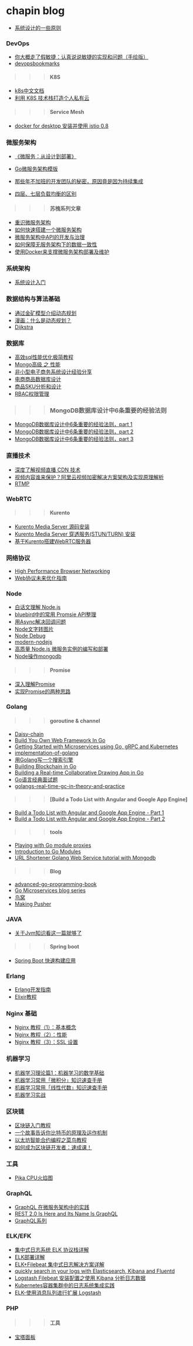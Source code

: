 # chapin blog

- [系统设计的一些原则](https://github.com/chapin666/blog/issues/7)

### DevOps

- [你大概走了假敏捷：认真说说敏捷的实现和问题（手绘版）](https://mp.weixin.qq.com/s/dV3OfWEbgEl88wXmG5MA3g)
- [devopsbookmarks](http://www.devopsbookmarks.com/)
>>> #### K8S
- [k8s中文文档](http://docs.kubernetes.org.cn/)
- [利用 K8S 技术栈打造个人私有云](https://www.jianshu.com/p/9bc87b5380e8)
>>> #### Service Mesh
- [ docker for desktop 安装并使用 istio 0.8 ](https://github.com/chapin666/books/blob/master/k8s/adersberger-istio-playground-180621060536.pdf)

### 微服务架构

- [《微服务：从设计到部署》](https://github.com/oopsguy/microservices-from-design-to-deployment-chinese/blob/master/7-refactoring-a-monolith-into-microservices.md#strategy-2-split-frontend-and-backend)

- [Go微服务架构模版](http://alimrz.com/2018/01/02/golang-microservice-boilerplate/)

- [那些年不加班的开发团队的秘密，原因竟是因为持续集成](https://mp.weixin.qq.com/s?__biz=MzU0OTE4MzYzMw==&mid=2247483882&idx=1&sn=b7f1fed0dc5c4cffc9b51bbdc7876424&chksm=fbb28814ccc5010210c85e77caeab69e9697167e2ee0f3d3363d8e3e972a4591d04286199d1f&scene=21#wechat_redirect)

- [四层、七层负载均衡的区别](http://mp.weixin.qq.com/s/9POrwe3jrE1kChps6r-osQ)

>>> #### 苏槐系列文章

- [重识微服务架构](https://mp.weixin.qq.com/s?__biz=MjM5MDE0Mjc4MA==&mid=2650997457&idx=1&sn=c9024d2b47d88f15266d6d15544653ac)
- [如何快速搭建一个微服务架构](https://mp.weixin.qq.com/s?__biz=MjM5MDE0Mjc4MA==&mid=2650997370&idx=1&sn=a8aee267775dcad20d61dd9bb630975b)
- [微服务架构中API的开发与治理](https://mp.weixin.qq.com/s/eXvoJew3bjFKzLLJpS0Otg)
- [如何保障无服务架构下的数据一致性](http://mp.weixin.qq.com/s/i1pnrORZzec6Zp0tmljD8Q)
- [使用Docker来支撑微服务架构部署及维护](https://mp.weixin.qq.com/s?__biz=MzIwMzg1ODcwMw==&mid=2247486899&idx=1&sn=0c4b48280e5749bde236810f207bbb41&chksm=96c9bbd3a1be32c5b68a29e3d21c7d46c12ffdac9b6332a3282153840ec50235cb8d304bd37b&mpshare=1&scene=23&srcid=0929iCwIipdHrPRzjgBaxpVR#rd)

### 系统架构

- [系统设计入门](https://github.com/donnemartin/system-design-primer/blob/master/README-zh-Hans.md)

### 数据结构与算法基础
- [通过金矿模型介绍动态规划](http://www.cnblogs.com/SDJL/archive/2008/08/22/1274312.html)
- [漫画：什么是动态规划？](http://www.sohu.com/a/153858619_466939)
- [Dijkstra](http://www.cnblogs.com/nigang/p/3658990.html)

### 数据库

- [高效sql性能优化极简教程](https://mp.weixin.qq.com/s/Sqp-gD7mh1luXancnzE2Nw)
- [Mongo高级 之 性能](http://yl33643.coding.me/2017/06/07/2017-06-07-mongo-advanced-performance/)
- [非小型电子商务系统设计经验分享](http://www.cnblogs.com/mmmjiang13/archive/2012/07/05/2575538.html)
- [电商商品数据库设计](http://www.3xmq.com/article/1516670505597)
- [商品SKU分析和设计](http://www.cnblogs.com/winstonyan/archive/2011/12/17/b2c_research_product_sku_analyse_design.html)
- [RBAC权限管理](https://blog.csdn.net/painsonline/article/details/7183613)
>>> ### MongoDB数据库设计中6条重要的经验法则
- [MongoDB数据库设计中6条重要的经验法则，part 1](http://xiaosheng.me/2016/07/26/article21/) 
- [MongoDB数据库设计中6条重要的经验法则，part 2](http://xiaosheng.me/2016/07/26/article22/) 
- [MongoDB数据库设计中6条重要的经验法则，part 3](http://xiaosheng.me/2016/07/26/article23/) 

### 直播技术

- [深度了解视频直播 CDN 技术](https://ruby-china.org/topics/33544)
- [视频内容谁来保护？阿里云视频加密解决方案架构及实现原理解析](https://ruby-china.org/topics/34102) 
- [RTMP](https://www.villainhr.com/page/2017/08/05/RTMP%20H5%20%E7%9B%B4%E6%92%AD%E6%B5%81%E6%8A%80%E6%9C%AF%E8%A7%A3%E6%9E%90)

### WebRTC

>>> #### Kurento

- [Kurento Media Server 源码安装](https://github.com/chapin666/blog/issues/1)
- [Kurento Media Server 穿透服务(STUN/TURN) 安装](https://github.com/chapin666/blog/issues/2)
- [基于Kurento搭建WebRTC服务器](https://blog.gmem.cc/webrtc-server-basedon-kurento)

### 网络协议

- [High Performance Browser Networking](https://hpbn.co/)
- [Web协议未来优化指南](https://zhuanlan.zhihu.com/p/33940885)

### Node

- [白话文理解 Node.js](https://github.com/chapin666/blog/issues/3)
- [bluebird中的常用 Promsie API整理](http://www.dengzhr.com/node-js/1278)
- [用Async解决回调问题](https://code.tutsplus.com/zh-hans/tutorials/solving-callback-problems-with-async--cms-26591?_ga=2.140530800.357237057.1505119485-1462772948.1505119484)
- [Node文字转图片](https://cnodejs.org/topic/583c5d9fba57ffba06c24a89)
- [Node Debug](http://i5ting.github.io/node-debug-tutorial/)
- [modern-nodejs](https://i5ting.github.io/modern-nodejs/)
- [高质量 Node.js 微服务实例的编写和部署](https://github.com/Carrotzpc/docker_web_app)
- [Node操作mongodb](http://zetcode.com/db/mongodbjavascript)

>>> #### Promise

- [深入理解Promise](http://coderlt.coding.me/2016/12/03/promise-in-depth-an-introduction-1/)
- [实现Promise的两种思路](https://github.com/chapin666/blog/issues/6)

### Golang

>>> #### goroutine & channel
- [Daisy-chain](https://github.com/chapin666/blog/issues/5)
- [Build You Own Web Framework In Go](https://www.nicolasmerouze.com/build-web-framework-golang/)
- [Getting Started with Microservices using Go, gRPC and Kubernetes](https://outcrawl.com/getting-started-microservices-go-grpc-kubernetes/)
- [implementation-of-golang](https://tracymacding.gitbooks.io/implementation-of-golang/content/)
- [用Golang写一个搜索引擎](https://segmentfault.com/u/wyh267/articles?page=3)
- [Building Blockchain in Go](https://jeiwan.cc/tags/blockchain/)
- [Building a Real-time Collaborative Drawing App in Go](https://outcrawl.com/realtime-collaborative-drawing-go/)
- [Go语言经典面试题](https://goquiz.github.io/)
- [golangs-real-time-gc-in-theory-and-practice](https://making.pusher.com/golangs-real-time-gc-in-theory-and-practice/)

>>> #### [Build a Todo List with Angular and Google App Engine]
- [Build a Todo List with Angular and Google App Engine - Part 1](https://outcrawl.com/todo-list-angular-google-app-engine-part-1/)
- [Build a Todo List with Angular and Google App Engine - Part 2](https://outcrawl.com/todo-list-angular-google-app-engine-part-2/)

>>> #### tools
- [Playing with Go module proxies](https://roberto.selbach.ca/go-proxies/)
- [Introduction to Go Modules](https://roberto.selbach.ca/intro-to-go-modules/)
- [URL Shortener Golang Web Service tutorial with Mongodb](http://www.minaandrawos.com/2015/09/05/link-shortener-golang-web-service-tutorial-mongodb/#GOHTTPREST)

>>> #### Blog
- [advanced-go-programming-book](https://chai2010.gitbooks.io/advanced-go-programming-book/content/)
- [Go Microservices blog series](http://callistaenterprise.se/blogg/teknik/2017/02/17/go-blog-series-part1/)
- [鸟窝](http://colobu.com/)
- [Making Pusher](https://making.pusher.com/) 

### JAVA
- [关于Jvm知识看这一篇就够了](https://mp.weixin.qq.com/s/sFnMxEwJiYRjwTiBIjfcZg)
>>> #### Spring boot
- [Spring Boot 快速构建应用](https://github.com/chapin666/blog/issues/4)

### Erlang
- [Erlang开发指南](http://real-world-eralng-pragramming.readthedocs.io/en/latest/index.html)
- [Elixir教程](https://elixirschool.com/cn/)

### Nginx 基础
- [Nginx 教程（1）：基本概念](https://mp.weixin.qq.com/s/CbW4zT1zG6aQBofWFUKzDg)
- [Nginx 教程（2）：性能](https://mp.weixin.qq.com/s/_MTc5N-TXlOUbrCMLRnhBQ)
- [Nginx 教程（3）：SSL 设置](https://mp.weixin.qq.com/s/AdrCrohTRt2E1KNG4v3uKg)

### 机器学习
- [机器学习理论篇1：机器学习的数学基础](https://zhuanlan.zhihu.com/p/25197792)
- [机器学习常用「微积分」知识速查手册](http://gitbook.cn/books/59ee907516fc0231837614e3/index.html)
- [机器学习常用「线性代数」知识速查手册](http://gitbook.cn/books/59ed598e991df70ecd5a0049/index.html)
- [机器学习实战](http://ml.apachecn.org/)

### 区块链
- [区块链入门教程](http://www.ruanyifeng.com/blog/2017/12/blockchain-tutorial.html)
- [一个故事告诉你比特币的原理及运作机制](http://blog.codinglabs.org/articles/bitcoin-mechanism-make-easy.html)
- [以太坊智能合约编程之菜鸟教程](https://ethfans.org/posts/101-noob-intro)
- [如何成为区块链开发者：速成课！](https://ethfans.org/posts/blockchain-developer-crash-course)

### 工具
- [Pika CPU火焰图](http://kernelmaker.github.io/Pika_Fire)

### GraphQL
- [GraphQL 在微服务架构中的实践](https://mp.weixin.qq.com/s/1-Q7Qx2M-Q5DRThUXWurMQ)
- [REST 2.0 Is Here and Its Name Is GraphQL](https://www.sitepoint.com/rest-2-0-graphql/)
- [GraphQL系列](http://www.zhaiqianfeng.com/2017/06/learn-graphql-first-demo.html)

### ELK/EFK
- [集中式日志系统 ELK 协议栈详解](https://www.ibm.com/developerworks/cn/opensource/os-cn-elk/)
- [ELK部署详解](https://segmentfault.com/a/1190000007728789)
- [ELK+Filebeat 集中式日志解决方案详解](https://www.ibm.com/developerworks/cn/opensource/os-cn-elk-filebeat/index.html)
- [quickly search in your logs with Elasticsearch, Kibana and Fluentd](https://wiki.deimos.fr/Fluentd:_quickly_search_in_your_logs_with_Elasticsearch,_Kibana_and_Fluentd)
- [Logstash Filebeat 安装配置之使用 Kibana 分析日志数据](https://www.renwole.com/archives/661)
- [Kubernetes容器集群中的日志系统集成实践](http://dockone.io/article/1600)
- [ELK-使用消息队列进行扩展 Logstash](http://jaminzhang.github.io/elk/ELK-use-MQ-to-scale-Logstash/)

### PHP
>>> #### 工具
- [宝塔面板](https://www.bt.cn)


